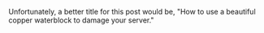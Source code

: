 Unfortunately, a better title for this post would be, "How to use a beautiful copper waterblock to damage your server."
